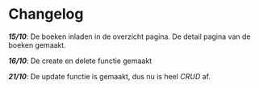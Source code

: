 # **Changelog**

_**15/10**_: De boeken inladen in de overzicht pagina. De detail pagina van de boeken gemaakt.

**_16/10_**: De create en delete functie gemaakt

**_21/10_**: De update functie is gemaakt, dus nu is heel _CRUD_ af.

